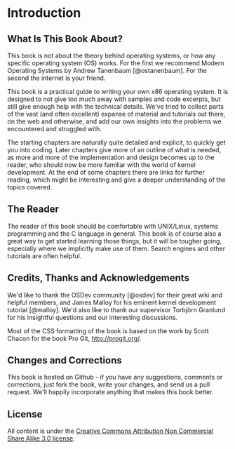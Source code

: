 # Introduction

## What Is This Book About?

This book is not about the theory behind operating systems, or how any specific
operating system (OS) works. For the first we recommend Modern Operating
Systems by Andrew Tanenbaum [@ostanenbaum]. For the second the internet is your
friend.

This book is a practical guide to writing your own x86 operating system. It is
designed to not give too much away with samples and code excerpts, but still
give enough help with the technical details. We've tried to collect parts of
the vast (and often excellent) expanse of material and tutorials out there, on
the web and otherwise, and add our own insights into the problems we
encountered and struggled with.

The starting chapters are naturally quite detailed and explicit, to quickly get
you into coding. Later chapters give more of an outline of what is needed, as
more and more of the implementation and design becomes up to the reader, who
should now be more familiar with the world of kernel development. At the
end of some chapters there are links for further reading, which might be
interesting and give a deeper understanding of the topics covered.

## The Reader

The reader of this book should be comfortable with UNIX/Linux, systems
programming and the C language in general. This book is of course also a great
way to get started learning those things, but it will be tougher going,
especially where we implicitly make use of them. Search engines and other
tutorials are often helpful.

## Credits, Thanks and Acknowledgements

We'd like to thank the OSDev community [@osdev] for their great wiki and
helpful members, and James Malloy for his eminent kernel development tutorial
[@malloy]. We'd also like to thank our supervisor Torbjörn Granlund for his
insightful questions and our interesting discussions.

Most of the CSS formatting of the book is based on the work by Scott Chacon for
the book Pro Git, <http://progit.org/>.

## Changes and Corrections

This book is hosted on Github - if you have any suggestions, comments or
corrections, just fork the book, write your changes, and send us a pull
request. We'll happily incorporate anything that makes this book better.

## License

All content is under the [Creative Commons Attribution Non Commercial Share
Alike 3.0 license](http://creativecommons.org/licenses/by-nc-sa/3.0/us/).
